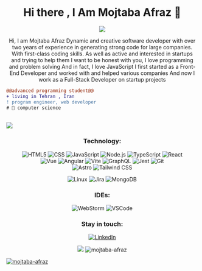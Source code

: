 <h1 align="center">Hi there , I Am Mojtaba Afraz 👋</h1>
<p align="center">
  <img src="https://github-readme-stats.vercel.app/api?username=mojtaba-afraz&show_icons=true&theme=dark"/> 
</p>

<p align="center">
Hi, I am Mojtaba Afraz
Dynamic and creative software developer with over two years of experience in generating strong code for large companies. With first-class coding skills. As well as active and interested in startups and trying to help them
I want to be honest with you, I love programming and problem solving
And in fact, I love JavaScript
I first started as a Front-End Developer and worked with and helped various companies
And now I work as a Full-Stack Developer on startup projects
 </p>
 
```diff
@@advanced programming student@@
+ living in Tehran , Iran
! program engineer, web developer
# 📖 computer science
```
<br>
<img src="https://komarev.com/ghpvc/?username=mojtaba-afraz&color=green">
<br>


<div align="center">
  
  ### Technology:
![HTML5](https://img.shields.io/badge/-HTML5-000?&logo=html5&logoColor=E34F26)
![CSS](https://img.shields.io/badge/-CSS-000?&logo=css3&logoColor=1572B6)
![JavaScript](https://img.shields.io/badge/-JavaScript-000?&logo=JavaScript&logoColor=ddc508)
![Node.js](https://img.shields.io/badge/-Node-000?&logo=node.js)
![TypeScript](https://img.shields.io/badge/-TypeScript-000?&logo=TypeScript&logoColor=007ACC)
![React](https://img.shields.io/badge/-React-000?&logo=React)
  <br/>
![Vue](https://img.shields.io/badge/-Vue-000?&logo=Vuedotjs)
![Angular](https://img.shields.io/badge/-Angular-000?&logo=Angular&logoColor=red)
![Vite](https://img.shields.io/badge/-Vite-000?&logo=Vite)
![GraphQL](https://img.shields.io/badge/-GraphQL-000?&logo=GraphQL&logoColor=E10098)
![Jest](https://img.shields.io/badge/-Jest-000?&logo=Jest&logoColor=C21325)
![Git](https://img.shields.io/badge/-Git-000?&logo=git)
  <br/>
![Astro](https://img.shields.io/badge/-Astro-000?&logo=Astro)
![Tailwind CSS](https://img.shields.io/badge/-tailwindcss-000?&logo=tailwindcss)


![Linux](https://img.shields.io/badge/-Linux-000?&logo=Linux)
![Jira](https://img.shields.io/badge/-Jira-000?&logo=jirasoftware)
![MongoDB](https://img.shields.io/badge/-MongoDB-000?&logo=mongodb&logoColor=47A248)


### IDEs:
![WebStorm](https://img.shields.io/badge/-WebStorm-000?&logo=Webstorm&logoColor=179EDC)
![VSCode](https://img.shields.io/badge/-VSCode-000?&logo=Visual%20Studio%20Code&logoColor=007ACC)

### Stay in touch:
[![LinkedIn](https://img.shields.io/badge/-LinkedIn-000?&logo=LinkedIn&logoColor=0077B5)](https://linkedin.com/in/mojtaba-afraz)

<p align="center">
    <img src="https://github-profile-trophy.vercel.app/?username=mojtaba-afraz&no-bg=true"/>
    <img src="https://github-profile-trophy.vercel.app/?username=mojtaba-afraz&theme=gruvbox&row=1" alt="mojtaba-afraz" />
</p>
  <p align="left"> <a href="https://github.com/ryo-ma/github-profile-trophy"><img src="https://github-profile-trophy.vercel.app/?username=mojtaba-afraz" alt="mojtaba-afraz" /></a> </p>
